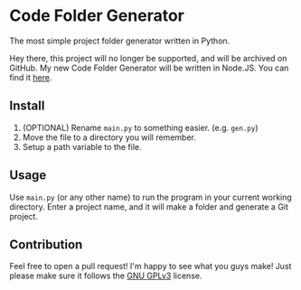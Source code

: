 # Code Folder Generator
The most simple project folder generator written in Python.

Hey there, this project will no longer be supported, and will be archived on GitHub. My new Code Folder Generator will be written in Node.JS. You can find it [here](https://github.com/itsnebulalol/code-folder-generator).

## Install
1. (OPTIONAL) Rename `main.py` to something easier. (e.g. `gen.py`)
2. Move the file to a directory you will remember.
3. Setup a path variable to the file.

## Usage
Use `main.py` (or any other name) to run the program in your current working directory.
Enter a project name, and it will make a folder and generate a Git project.

## Contribution
Feel free to open a pull request! I'm happy to see what you guys make!
Just please make sure it follows the [GNU GPLv3](https://www.gnu.org/licenses/gpl-3.0-standalone.html) license.
